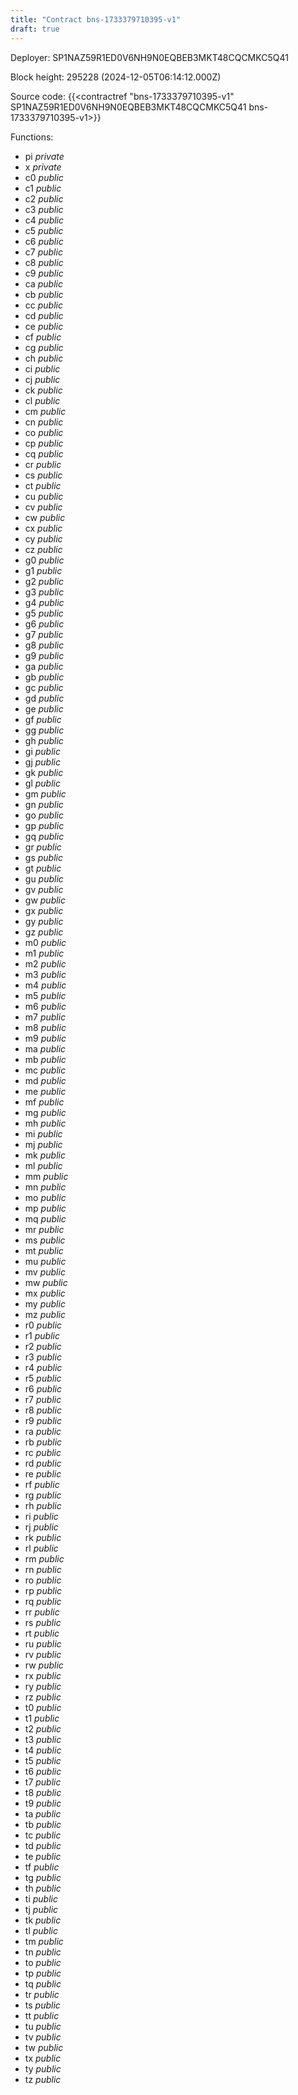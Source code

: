 ```yaml
---
title: "Contract bns-1733379710395-v1"
draft: true
---
```

Deployer: SP1NAZ59R1ED0V6NH9N0EQBEB3MKT48CQCMKC5Q41


 



Block height: 295228 (2024-12-05T06:14:12.000Z)

Source code: {{<contractref "bns-1733379710395-v1" SP1NAZ59R1ED0V6NH9N0EQBEB3MKT48CQCMKC5Q41 bns-1733379710395-v1>}}

Functions:

* pi _private_
* x _private_
* c0 _public_
* c1 _public_
* c2 _public_
* c3 _public_
* c4 _public_
* c5 _public_
* c6 _public_
* c7 _public_
* c8 _public_
* c9 _public_
* ca _public_
* cb _public_
* cc _public_
* cd _public_
* ce _public_
* cf _public_
* cg _public_
* ch _public_
* ci _public_
* cj _public_
* ck _public_
* cl _public_
* cm _public_
* cn _public_
* co _public_
* cp _public_
* cq _public_
* cr _public_
* cs _public_
* ct _public_
* cu _public_
* cv _public_
* cw _public_
* cx _public_
* cy _public_
* cz _public_
* g0 _public_
* g1 _public_
* g2 _public_
* g3 _public_
* g4 _public_
* g5 _public_
* g6 _public_
* g7 _public_
* g8 _public_
* g9 _public_
* ga _public_
* gb _public_
* gc _public_
* gd _public_
* ge _public_
* gf _public_
* gg _public_
* gh _public_
* gi _public_
* gj _public_
* gk _public_
* gl _public_
* gm _public_
* gn _public_
* go _public_
* gp _public_
* gq _public_
* gr _public_
* gs _public_
* gt _public_
* gu _public_
* gv _public_
* gw _public_
* gx _public_
* gy _public_
* gz _public_
* m0 _public_
* m1 _public_
* m2 _public_
* m3 _public_
* m4 _public_
* m5 _public_
* m6 _public_
* m7 _public_
* m8 _public_
* m9 _public_
* ma _public_
* mb _public_
* mc _public_
* md _public_
* me _public_
* mf _public_
* mg _public_
* mh _public_
* mi _public_
* mj _public_
* mk _public_
* ml _public_
* mm _public_
* mn _public_
* mo _public_
* mp _public_
* mq _public_
* mr _public_
* ms _public_
* mt _public_
* mu _public_
* mv _public_
* mw _public_
* mx _public_
* my _public_
* mz _public_
* r0 _public_
* r1 _public_
* r2 _public_
* r3 _public_
* r4 _public_
* r5 _public_
* r6 _public_
* r7 _public_
* r8 _public_
* r9 _public_
* ra _public_
* rb _public_
* rc _public_
* rd _public_
* re _public_
* rf _public_
* rg _public_
* rh _public_
* ri _public_
* rj _public_
* rk _public_
* rl _public_
* rm _public_
* rn _public_
* ro _public_
* rp _public_
* rq _public_
* rr _public_
* rs _public_
* rt _public_
* ru _public_
* rv _public_
* rw _public_
* rx _public_
* ry _public_
* rz _public_
* t0 _public_
* t1 _public_
* t2 _public_
* t3 _public_
* t4 _public_
* t5 _public_
* t6 _public_
* t7 _public_
* t8 _public_
* t9 _public_
* ta _public_
* tb _public_
* tc _public_
* td _public_
* te _public_
* tf _public_
* tg _public_
* th _public_
* ti _public_
* tj _public_
* tk _public_
* tl _public_
* tm _public_
* tn _public_
* to _public_
* tp _public_
* tq _public_
* tr _public_
* ts _public_
* tt _public_
* tu _public_
* tv _public_
* tw _public_
* tx _public_
* ty _public_
* tz _public_
